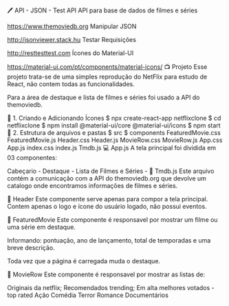 🖊️ API - JSON - Test API
API para base de dados de filmes e séries

 https://www.themoviedb.org
Manipular JSON

 http://jsonviewer.stack.hu
Testar Requisições

 http://resttesttest.com
Ícones do Material-UI

 https://material-ui.com/pt/components/material-icons/
📺 Projeto
Esse projeto trata-se de uma simples reprodução do NetFlix para estudo de React, não contem todas as funcionalidades.

Para a área de destaque e lista de filmes e séries foi usado a API do themoviedb.

📎 1. Criando e Adicionando Ícones
$ npx create-react-app netflixclone
$ cd netflixclone
$ npm install @material-ui/core @material-ui/icons
$ npm start
📎 2. Estrutura de arquivos e pastas
$ src
	$ components
		FeaturedMovie.css
		FeaturedMovie.js
		Header.css
		Header.js
		MovieRow.css
		MovieRow.js
	App.css
	App.js
	index.css
	index.js
	Tmdb.js
💻 App.js
A tela principal foi dividida em 03 componentes:

Cabeçario -
Destaque -
Lista de Filmes e Séries -
📎 ​Tmdb.js
Este arquivo contém a comunicação com a API do themoviedb.org que devolve um catalogo onde encontramos informações de filmes e séries.

📎 Header
Este componente serve apenas para compor a tela principal. Contem apenas o logo e ícone do usuário logado, não possui eventos.

📎 FeaturedMovie
Este componente é responsavel por mostrar um filme ou uma série em destaque.

Informando: pontuação, ano de lançamento, total de temporadas e uma breve descrição.

Toda vez que a página é carregada muda o destaque.

📎 MovieRow
Este componente é responsavel por mostrar as listas de:

Originais da netflix;
Recomendados trending;
Em alta melhores votados - top rated
Ação
Comédia
Terror
Romance
Documentários